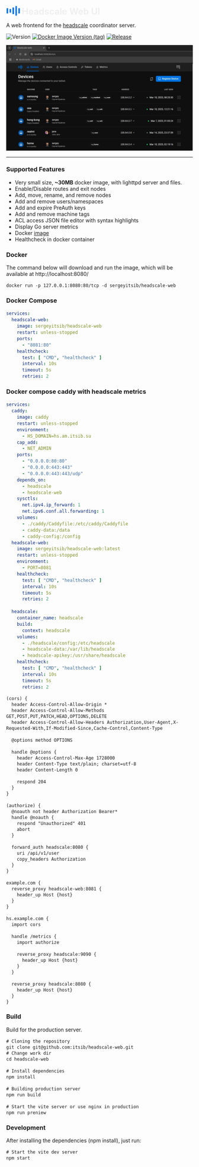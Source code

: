 <p align="left" style="position: relative">
 <img src="public/logo.svg" width="38" height="28" style="position: relative; top: 4px;">
 <span style="color: #eee; font-size: 24px; font-weight: 600; ">Headscale Web UI</span>
</p>

A web frontend for the [headscale](https://github.com/juanfont/headscale) coordinator server.

![Version](https://img.shields.io/badge/version-0.9.10-blue.svg?cacheSeconds=2592000&label=Version)
[![Docker Image Version (tag)](https://img.shields.io/docker/v/sergeyitsib/headscale-web/latest?style=flat&logo=docker&logoColor=%23ffffff&label=Image)](https://hub.docker.com/r/sergeyitsib/headscale-web)
[![Release](https://github.com/itsib/headscale-web/actions/workflows/main.yaml/badge.svg)](https://github.com/itsib/headscale-web/actions/workflows/main.yaml)


![Screenshot Home Page](public/screenshots/devices-1280x720.webp)

---

### Supported Features

-  Very small size, **~30MB** docker image, with lighttpd server and files.
-  Enable/Disable routes and exit nodes
-  Add, move, rename, and remove nodes
-  Add and remove users/namespaces
-  Add and expire PreAuth keys
-  Add and remove machine tags
-  ACL access JSON file editor with syntax highlights
-  Display Go server metrics
-  Docker [image](https://hub.docker.com/r/sergeyitsib/headscale-web)
-  Healthcheck in docker container

### Docker

The command below will download and run the image, which will be available at http://localhost:8080/

```shell
docker run -p 127.0.0.1:8080:80/tcp -d sergeyitsib/headscale-web
```

### Docker Compose

```yaml
services:
  headscale-web:
    image: sergeyitsib/headscale-web
    restart: unless-stopped
    ports:
      - "8081:80"
    healthcheck:
      test: [ "CMD", "healthcheck" ]
      interval: 10s
      timeout: 5s
      retries: 2
```

### Docker compose caddy with headscale metrics
```yaml
services:
  caddy:
    image: caddy
    restart: unless-stopped
    environment:
      - HS_DOMAIN=hs.am.itsib.su
    cap_add:
      - NET_ADMIN
    ports:
      - "0.0.0.0:80:80"
      - "0.0.0.0:443:443"
      - "0.0.0.0:443:443/udp"
    depends_on:
      - headscale
      - headscale-web
    sysctls:
      net.ipv4.ip_forward: 1
      net.ipv6.conf.all.forwarding: 1
    volumes:
      - ./caddy/Caddyfile:/etc/caddy/Caddyfile
      - caddy-data:/data
      - caddy-config:/config
  headscale-web:
    image: sergeyitsib/headscale-web:latest
    restart: unless-stopped
    environment:
      - PORT=8081
    healthcheck:
      test: [ "CMD", "healthcheck" ]
      interval: 10s
      timeout: 5s
      retries: 2

  headscale:
    container_name: headscale
    build:
      context: headscale
    volumes:
      - ./headscale/config:/etc/headscale
      - headscale-data:/var/lib/headscale
      - headscale-apikey:/usr/share/headscale
    healthcheck:
      test: [ "CMD", "healthcheck" ]
      interval: 10s
      timeout: 5s
      retries: 2
```

```Caddyfile
(cors) {
  header Access-Control-Allow-Origin *
  header Access-Control-Allow-Methods GET,POST,PUT,PATCH,HEAD,OPTIONS,DELETE
  header Access-Control-Allow-Headers Authorization,User-Agent,X-Requested-With,If-Modified-Since,Cache-Control,Content-Type

  @options method OPTIONS

  handle @options {
    header Access-Control-Max-Age 1728000
    header Content-Type text/plain; charset=utf-8
    header Content-Length 0

    respond 204
  }
}

(authorize) {
  @noauth not header Authorization Bearer*
  handle @noauth {
    respond "Unauthorized" 401
    abort
  }

  forward_auth headscale:8080 {
    uri /api/v1/user
    copy_headers Authorization
  }
}

example.com {
  reverse_proxy headscale-web:8081 {
    header_up Host {host}
  }
}

hs.example.com {
  import cors

  handle /metrics {
    import authorize

    reverse_proxy headscale:9090 {
      header_up Host {host}
    }
  }

  reverse_proxy headscale:8080 {
    header_up Host {host}
  }
}
```

### Build

Build for the production server.

```shell
# Cloning the repository
git clone git@github.com:itsib/headscale-web.git
# Change work dir
cd headscale-web

# Install dependencies
npm install

# Building production server
npm run build

# Start the vite server or use nginx in production
npm run preniew
```

### Development

After installing the dependencies (npm install), just run:

```shell
# Start the vite dev server
npm start
```
